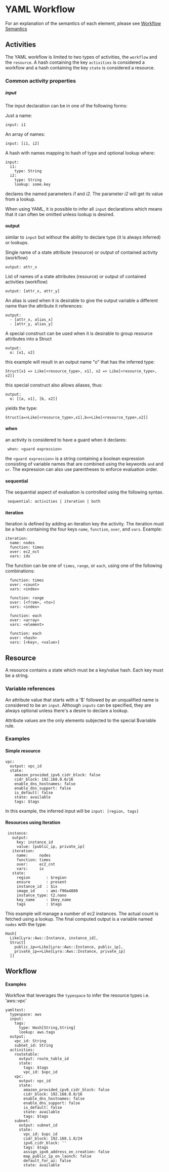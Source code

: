 YAML Workflow
===
For an explanation of the semantics of each element, please see [Workflow Semantics](workflow-semantics.md)

## Activities

The YAML workflow is limited to two types of activities, the `workflow` and the `resource`. A hash containing the key `activities` is considered a workflow and a hash containing the key `state` is considered a resource.

### Common activity properties
##### input

The input declaration can be in one of the following forms:

Just a name:

    input: i1

An array of names:

    input: [i1, i2]

A hash with names mapping to hash of type and optional lookup where:

    input:
      i1:
        type: String
      i2:
        type: String
        lookup: some.key

declares the named parameters _i1_ and _i2_. The parameter _i2_ will get its value from a lookup.

When using YAML, it is possible to infer all `input` declarations which means that it can often be omitted unless lookup is desired.

#### output
similar to `input` but without the ability to declare type (it is always inferred) or lookups.

Single name of a state attribute (resource) or output of contained activity (workflow)

    output: attr_x

List of names of a state attributes (resource) or output of contained activities (workflow)

    output: [attr_x, attr_y]

An alias is used when it is desirable to give the output variable a different name than the attribute it references:

    output:
      - [attr_x, alias_x]
      - [attr_y, alias_y]

A special construct can be used when it is desirable to group resource attributes into a Struct

    output:
      o: [x1, x2]

this example will result in an output name "o" that has the inferred type:

    Struct[x1 => Like[<resource_type>, x1], x2 => Like[<resource_type>, x2]]

this special construct also allows aliases, thus:

    output:
      o: [[a, x1], [b, x2]]

yields the type:

    Struct[a=>Like[<resource_type>,x1],b=>Like[<resource_type>,x2]]

#### when
an activity is considered to have a guard when it declares:

     when: <guard expression>
     
the `<guard expression>` is a string containing a boolean expression consisting of variable names that are combined using the keywords `and` and `or`. The expression can also use parentheses to enforce evaluation order.

#### sequential
The sequential aspect of evaluation is controlled using the following syntax.

     sequential: activities | iteration | both

#### iteration
Iteration is defined by adding an iteration key the activity. The iteration must be a hash containing the four keys `name`, `function`, `over`, and `vars`. Example:

    iteration:
      name: nodes
      function: times
      over: ec2_nct
      vars: idx
      
The function can be one of `times`, `range`, or `each`, using one of the following combinations:

      function: times
      over: <count>
      vars: <index>

      function: range
      over: [<from>, <to>]
      vars: <index>

      function: each
      over: <array>
      vars: <element>

      function: each
      over: <hash>
      vars: [<key>, <value>]

## Resource

A resource contains a state which must be a key/value hash. Each key must be a string.

### Variable references
An attribute value that starts with a '$' followed by an unqualified name is considered to be an `input`. Although `inputs` can be specified, they are always optional unless there's a desire to declare a lookup.

Attribute values are the only elements subjected to the special $variable rule.

### Examples

#### Simple resource

    vpc:
      output: vpc_id
      state:
        amazon_provided_ipv6_cidr_block: false
        cidr_block: 192.168.0.0/16
        enable_dns_hostnames: false
        enable_dns_support: false
        is_default: false
        state: available
        tags: $tags

In this example, the inferred input will be `input: [region, tags]`

#### Resources using iteration

     instance:
       output:
         key: instance_id
         value: [public_ip, private_ip]
       iteration:
         name:     nodes
         function: times
         over:     ec2_cnt
         vars:     ix
       state:
         region       : $region
         ensure       : present
         instance_id  : $ix
         image_id     : ami-f90a4880
         instance_type: t2.nano
         key_name     : $key_name
         tags         : $tags

This example will manage a number of ec2 instances. The actual count is fetched using a lookup.
The final computed output is a variable named `nodes` with the type:

    Hash[
      Like[Lyra::Aws::Instance, instance_id],
      Struct[
        public_ip=>Like[Lyra::Aws::Instance, public_ip],
        private_ip=>Like[Lyra::Aws::Instance, private_ip]
      ]]

## Workflow

#### Examples

Workflow that leverages the `typespace` to infer the resource types i.e. 'aws::vpc'

    yamltest:
      typespace: aws
      input:
        tags:
          type: Hash[String,String]
          lookup: aws.tags
      output:
        vpc_id: String
        subnet_id: String
      activities:
        routetable:
          output: route_table_id
          state:
            tags: $tags
            vpc_id: $vpc_id
        vpc:
          output: vpc_id
          state:
            amazon_provided_ipv6_cidr_block: false
            cidr_block: 192.168.0.0/16
            enable_dns_hostnames: false
            enable_dns_support: false
            is_default: false
            state: available
            tags: $tags
        subnet:
          output: subnet_id
          state:
            vpc_id: $vpc_id
            cidr_block: 192.168.1.0/24
            ipv6_cidr_block: ''
            tags: $tags
            assign_ipv6_address_on_creation: false
            map_public_ip_on_launch: false
            default_for_az: false
            state: available

